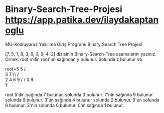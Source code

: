 # Binary-Search-Tree-Projesi https://app.patika.dev/ilaydakaptanoglu
MÜ-Kodluyoruz Yazılıma Giriş Programı Binary Search Tree Projesi

[7, 5, 1, 8, 3, 6, 0, 9, 4, 2] dizisinin Binary-Search-Tree aşamalarını yazınız.
Örnek: root x'dir. root'un sağından y bulunur. Solunda z bulunur vb.

root=5
        5
      /   \
     3      7
    /\     /\
   2  4   6  9
  /         /
 0         8
 \
  1
  
  root 5'dir. sağında 7 bulunur. solunda 3 bulunur.
  7'nin sağında 9 bulunur solunda 6 bulunur. 3'ün sağında 4 bulunur solunda 2 bulunur.
  9'un solunda 8 bulunur. 2'nin solunda 0 bulunur.
  0'ın sağında 1 bulunur.
